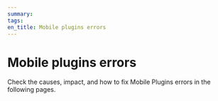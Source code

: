 ```yaml
---
summary:
tags:
en_title: Mobile plugins errors
---
```


# Mobile plugins errors

Check the causes, impact, and how to fix Mobile Plugins errors in the following pages.
